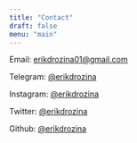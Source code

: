 ```yaml
---
title: "Contact"
draft: false
menu: "main"
---
```


Email: [erikdrozina01@gmail.com](mailto:erikdrozina01@gmail.com)

Telegram: [@erikdrozina](https://t.me/erikdrozina) 

Instagram: [@erikdrozina](https://instagram.com/erikdrozina) 

Twitter: [@erikdrozina](https://twitter.com/erikdrozina) 

Github: [@erikdrozina](https://github.com/erikdrozina) 
